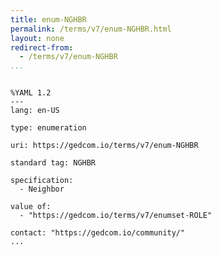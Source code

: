 ```yaml
---
title: enum-NGHBR
permalink: /terms/v7/enum-NGHBR.html
layout: none
redirect-from:
  - /terms/v7/enum-NGHBR
...
```


```

%YAML 1.2
---
lang: en-US

type: enumeration

uri: https://gedcom.io/terms/v7/enum-NGHBR

standard tag: NGHBR

specification:
  - Neighbor

value of:
  - "https://gedcom.io/terms/v7/enumset-ROLE"

contact: "https://gedcom.io/community/"
...

```
